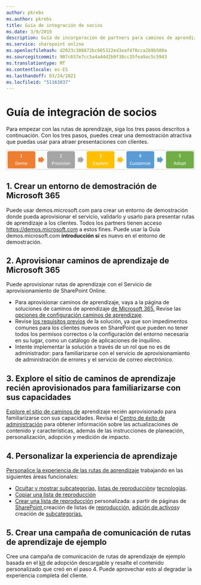 ```yaml
---
author: pkrebs
ms.author: pkrebs
title: Guía de integración de socios
ms.date: 3/9/2019
description: Guía de incorporación de partners para caminos de aprendizaje de Microsoft 365
ms.service: sharepoint online
ms.openlocfilehash: d2023c308872bc665322ed3eaf470cca2b9b500a
ms.sourcegitcommit: 907c657e7cc5a4a44d2b9f38cc35fea9ac5c5943
ms.translationtype: MT
ms.contentlocale: es-ES
ms.lasthandoff: 03/24/2021
ms.locfileid: "51163037"
---
```

# <a name="partner-onboarding-guide"></a>Guía de integración de socios
Para empezar con las rutas de aprendizaje, siga los tres pasos descritos a continuación. Con los tres pasos, puedes crear una demostración atractiva que puedas usar para atraer presentaciones con clientes. 

![cg-partner-getfam.png](media/cg-partner-getfam.png)

## <a name="1-create-a-microsoft-365-demonstration-environment"></a>1. Crear un entorno de demostración de Microsoft 365
Puede usar demos.microsoft.com para crear un entorno de demostración donde pueda aprovisionar el servicio, validarlo y usarlo para presentar rutas de aprendizaje a los clientes. Todos los partners tienen acceso https://demos.microsoft.com a estos fines. Puede usar la Guía demos.microsoft.com **introducción si** es nuevo en el entorno de demostración.

## <a name="2-provision-microsoft-365-learning-pathways"></a>2. Aprovisionar caminos de aprendizaje de Microsoft 365
Puede aprovisionar rutas de aprendizaje con el Servicio de aprovisionamiento de SharePoint Online.
- Para aprovisionar caminos de aprendizaje, vaya a la página de soluciones de caminos de aprendizaje [de Microsoft 365.](https://provisioning.sharepointpnp.com/details/3df8bd55-b872-4c9d-88e3-6b2f05344239) Revise las [opciones de configuración caminos de aprendizaje](./custom_setupoptions.md). 
- Revise [los requisitos previos](./custom_provision.md) de la solución, ya que son impedimentos comunes para los clientes nuevos en SharePoint que pueden no tener todos los permisos correctos o la configuración del entorno necesaria en su lugar, como un catálogo de aplicaciones de inquilino.
- Intente implementar la solución a través de un rol que no es de administrador: para familiarizarse con el servicio de aprovisionamiento de administración de errores y el servicio de correo electrónico.

## <a name="3-explore-your-newly-provisioned-learning-pathways-site-to-get-familiar-with-its-capabilities"></a>3. Explore el sitio de caminos de aprendizaje recién aprovisionados para familiarizarse con sus capacidades
[Explore el sitio de caminos de](./custom_exploresite.md) aprendizaje recién aprovisionado para familiarizarse con sus capacidades. Revisa el [Centro de éxito de administración](./custom_successcenter.md) para obtener información sobre las actualizaciones de contenido y características, además de las instrucciones de planeación, personalización, adopción y medición de impacto.

## <a name="4-customize-the-learning-experience"></a>4. Personalizar la experiencia de aprendizaje
[Personalice la experiencia de las rutas de aprendizaje](./custom_overview.md) trabajando en las siguientes áreas funcionales:
- [Ocultar y mostrar subcategorías,](./custom_hideshowsub.md) [listas de reproducción](./custom_hideshowplaylists.md)y [tecnologías](./custom_hideshowtech.md).
- [Copiar una lista de reproducción](./custom_copyplaylist.md)
- [Crear una lista de reproducción](./custom_createnewplaylist.md) personalizada: a partir de páginas de [SharePoint,](./custom_createnewpage.md)creación de listas de [reproducción,](./custom_createnewplaylist.md) [adición de activos](./custom_addassets.md)y creación de [subcategorías.](./custom_createnewcat.md)

## <a name="5-create-a-sample-learning-pathways-communication-campaign"></a>5. Crear una campaña de comunicación de rutas de aprendizaje de ejemplo
Cree una campaña de comunicación de rutas de aprendizaje de ejemplo basada en el [kit](https://teamworktools.azurewebsites.net/m365lp/m365lpadoptionkit.zip) de adopción descargable y resalte el contenido personalizado que creó en el paso 4. Puede aprovechar esto al degradar la experiencia completa del cliente.